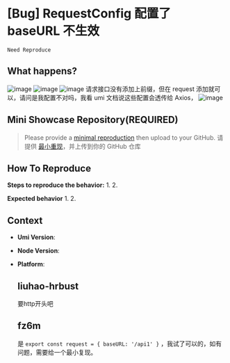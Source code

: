 # [Bug] RequestConfig 配置了 baseURL 不生效

`Need Reproduce`

  <!--
感谢您向我们反馈问题，为了高效的解决问题，我们期望你能提供以下信息：
-->

## What happens?

![image](https://github.com/umijs/umi/assets/40554571/f779af70-4c49-47cd-b7af-f74e6650af88)
![image](https://github.com/umijs/umi/assets/40554571/0a543c0b-3f5c-4901-a6b6-a532136d5db2)
![image](https://github.com/umijs/umi/assets/40554571/96cef47d-5b2b-477a-a4c7-2bc63f253902)
请求接口没有添加上前缀，但在 request 添加就可以，请问是我配置不对吗，我看 umi 文档说这些配置会透传给 Axios，
![image](https://github.com/umijs/umi/assets/40554571/f14f43a3-826d-4be4-8d15-c7ef275da21e)

## Mini Showcase Repository(REQUIRED)

> Please provide a [minimal reproduction](https://stackoverflow.com/help/minimal-reproducible-example) then upload to your GitHub. 请提供 [最小重现](https://stackoverflow.com/help/minimal-reproducible-example)，并上传到你的 GitHub 仓库

<!-- 为节约大家的时间，无复现步骤的 ISSUE 会被关闭，提供之后再 REOPEN -->
<!-- YOUR_REPOSITORY_URL on github or stackbliz -->

## How To Reproduce

**Steps to reproduce the behavior:** 1. 2.

**Expected behavior** 1. 2.

<!-- 请提供复现链接/步骤，错误日志以及相关配置 -->

## Context

- **Umi Version**:
- **Node Version**:
- **Platform**:

  ## liuhao-hrbust

  要http开头吧

  ## fz6m

  是 `export const request = { baseURL: '/api1' }` ，我试了可以的，如有问题，需要给一个最小复现。

